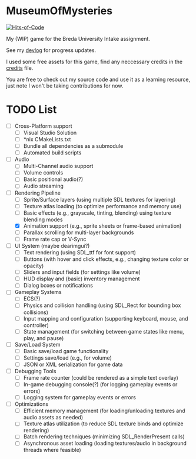 # MuseumOfMysteries
[![Hits-of-Code](https://hitsofcode.com/github/floofyplasma/museumofmysteries?branch=main)](https://hitsofcode.com/github/floofyplasma/museumofmysteries/view?branch=main)

My (WIP) game for the Breda University Intake assignment.

See my [devlog](./DEVLOG.md) for progress updates.

I used some free assets for this game, find any neccessary credits in the [credits](./CREDITS.md) file.

You are free to check out my source code and use it as a learning resource, just note I won't be taking contributions for now.

# TODO List

- [ ] Cross-Platform support
    - [ ] Visual Studio Solution
    - [ ] *nix CMakeLists.txt
    - [ ] Bundle all dependencies as a submodule
    - [ ] Automated build scripts
- [ ] Audio
    - [ ] Multi-Channel audio support
    - [ ] Volume controls
    - [ ] Basic positional audio(?)
    - [ ] Audio streaming
- [ ] Rendering Pipeline
    - [ ] Sprite/Surface layers (using multiple SDL textures for layering)
    - [ ] Texture atlas loading (to optimize performance and memory use)
    - [ ] Basic effects (e.g., grayscale, tinting, blending) using texture blending modes
    - [x] Animation support (e.g., sprite sheets or frame-based animation)
    - [ ] Parallax scrolling for multi-layer backgrounds
    - [ ] Frame rate cap or V-Sync 
- [ ] UI System (maybe dearimgui?)
    - [ ] Text rendering (using SDL_ttf for font support)
    - [ ] Buttons (with hover and click effects, e.g., changing texture color or opacity)
    - [ ] Sliders and input fields (for settings like volume)
    - [ ] HUD display and (basic) inventory management
    - [ ] Dialog boxes or notifications
- [ ] Gameplay Systems
    - [ ] ECS(?)
    - [ ] Physics and collision handling (using SDL_Rect for bounding box collisions)
    - [ ] Input mapping and configuration (supporting keyboard, mouse, and controller)
    - [ ] State management (for switching between game states like menu, play, and pause)
- [ ] Save/Load System
    - [ ] Basic save/load game functionality
    - [ ] Settings save/load (e.g., for volume)
    - [ ] JSON or XML serialization for game data
- [ ] Debugging Tools
    - [ ] Frame rate counter (could be rendered as a simple text overlay)
    - [ ] In-game debugging console(?) (for logging gameplay events or errors)
    - [ ] Logging system for gameplay events or errors
- [ ] Optimizations
    - [ ] Efficient memory management (for loading/unloading textures and audio assets as needed)
    - [ ] Texture atlas utilization (to reduce SDL texture binds and optimize rendering)
    - [ ] Batch rendering techniques (minimizing SDL_RenderPresent calls)
    - [ ] Asynchronous asset loading (loading textures/audio in background threads where feasible)